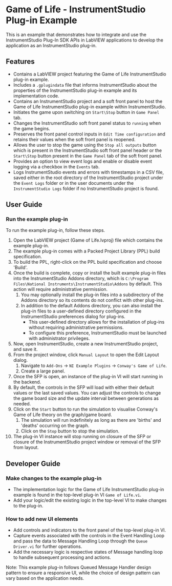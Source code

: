 # Game of Life - InstrumentStudio Plug-in Example

This is an example that demonstrates how to integrate and use the InstrumentStudio Plug-In SDK APIs
in LabVIEW applications to develop the application as an InstrumentStudio plug-in.

## Features

- Contains a LabVIEW project featuring the Game of Life InstrumentStudio plug-in example.
- Includes a `.gplugindata` file that informs InstrumentStudio about the properties of the
  InstrumentStudio plug-in example and its implementation code.
- Contains an InstrumentStudio project and a soft front panel to host the Game of Life
  InstrumentStudio plug-in example within InstrumentStudio.
- Initiates the game upon switching on `Start\Stop` button in `Game Panel` tab.
- Changes the InstrumentStudio soft front panel status to `running` when the game begins.
- Preserves the front panel control inputs in `Edit Time configuration` and retains their values
  when the soft front panel is reopened.
- Allows the user to stop the game using the `Stop all outputs` button which is present in the
  InstrumentStudio soft front panel header or the `Start\Stop` button present in the `Game Panel`
  tab of the soft front panel.
- Provides an option to view event logs and enable or disable event logging via a checkbox in the
  `Events` tab.
- Logs InstrumentStudio events and errors with timestamps in a CSV file, saved either in the root
  directory of the InstrumentStudio project under the `Event Logs` folder or in the user documents
  under the `InstrumentStudio Logs` folder if no InstrumentStudio project is found.

## User Guide

### Run the example plug-in

To run the example plug-in, follow these steps.

1. Open the LabVIEW project (Game of Life.lvproj) file which contains the example plug-in.
2. The example plug-in comes with a Packed Project Library (PPL) build specification.
3. To build the PPL, right-click on the PPL build specification and choose 'Build'.
4. Once the build is complete, copy or install the built example plug-in files into the
   InstrumentStudio Addons directory, which is `C:\Program Files\National
   Instruments\InstrumentStudio\Addons` by default. This action will require administrative
   permission.
   1. You may optionally install the plug-in files into a subdirectory of the Addons directory so
      its contents do not conflict with other plug-ins.
   2. In addition to the default Addons directory, you can also install the plug-in files to a
      user-defined directory configured in the InstrumentStudio preferences dialog for plug-ins.
        - This user-defined directory allows for the installation of plug-ins without requiring
          administrative permissions.
        - To configure this preference, InstrumentStudio must be launched with administrator
          privileges.
5. Now, open InstrumentStudio, create a new InstrumentStudio project, and save it.
6. From the project window, click `Manual Layout` to open the Edit Layout dialog.
   1. Navigate to `Add-Ons` -> `NI Example Plugins` -> `Conway's Game of Life`.
   2. Create a large panel.
7. Once the SFP is open, an instance of the plug-in VI will start running in the backend.
8. By default, the controls in the SFP will load with either their default values or the last saved
   values. You can adjust the controls to change the game board size and the update interval between
   generations as needed.
9. Click on the `Start` button to run the simulation to visualise Conway's Game of Life theory on
   the graph/game board.
   1. The simulation will run indefinitely as long as there are 'births' and 'deaths' occurring on
      the graph.
   2. Click on the `Stop` button to stop the simulation.
10. The plug-in VI instance will stop running on closure of the SFP or closure of the
    InstrumentStudio project window or removal of the SFP from layout.

## Developer Guide

### Make changes to the example plug-in

- The implementation logic for the Game of Life InstrumentStudio plug-in example is found in the
  top-level plug-in VI `Game of Life.vi`.
- Add your logic/edit the existing logic in the top-level VI to make changes to the plug-in.

### How to add new UI elements

- Add controls and indicators to the front panel of the top-level plug-in VI.
- Capture events associated with the controls in the Event Handling Loop and pass the data to
  Message Handling Loop through the `Queue Driver.vi` for further operations.
- Add the necessary logic is respective states of Message handling loop to handle subsequent
  processing and actions.

Note: This example plug-in follows Queued Message Handler design pattern to ensure a responsive UI,
while the choice of design pattern can vary based on the application needs.
